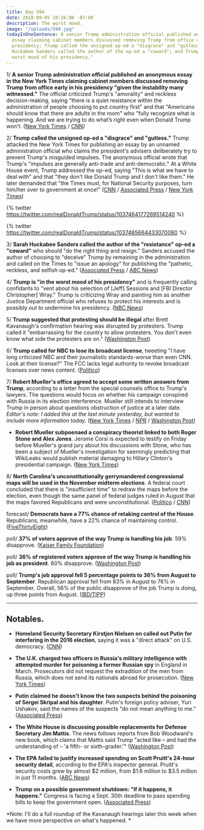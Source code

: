 ```yaml
---
title: Day 594
date: 2018-09-05 10:26:00 -07:00
description: The worst mood.
image: "/uploads/594.jpg"
todayInOneSentence: A senior Trump administration official published an anonymous
  essay claiming cabinet members discussed removing Trump from office early in his
  presidency; Trump called the unsigned op-ed a "disgrace" and "gutless" while Sarah
  Huckabee Sanders called the author of the op-ed a "coward"; and Trump is "in the
  worst mood of his presidency."
---
```


1/ **A senior Trump administration official published an anonymous essay in the New York Times claiming cabinet members discussed removing Trump from office early in his presidency "given the instability many witnessed."** The official criticized Trump's "amorality" and reckless decision-making, saying "there is a quiet resistance within the administration of people choosing to put country first" and that "Americans should know that there are adults in the room" who "fully recognize what is happening. And we are trying to do what’s right even when Donald Trump won't. ([New York Times](https://www.nytimes.com/2018/09/05/opinion/trump-white-house-anonymous-resistance.html) / [CNN](https://www.cnn.com/2018/09/05/politics/nyt-trump-resistance-op-ed/index.html))

2/ **Trump called the unsigned op-ed a "disgrace" and "gutless."** Trump attacked the New York Times for publishing an essay by an unnamed administration official who claims the president's advisers deliberately try to prevent Trump's misguided impulses. The anonymous official wrote that Trump's "impulses are generally anti-trade and anti-democratic." At a White House event, Trump addressed the op-ed, saying "This is what we have to deal with" and that "they don't like Donald Trump and I don't like them." He later demanded that "the Times must, for National Security purposes, turn him/her over to government at once!" ([CNN](https://www.cnn.com/2018/09/05/politics/nyt-trump-resistance-op-ed/index.html) / [Associated Press](https://apnews.com/5d62a7c631604b1c9211a2188be4bb39/Anonymous-official-cites-Trump-'amorality'-in-NY-Times-op-ed) / [New York Times](https://www.nytimes.com/2018/09/05/us/politics/trump-new-york-times-anonymous-editorial.html))

{% twitter https://twitter.com/realDonaldTrump/status/1037464177269514240 %}

{% twitter https://twitter.com/realDonaldTrump/status/1037485664433070080 %}

3/ **Sarah Huckabee Sanders called the author of the "resistance" op-ed a "coward"** who should "do the right thing and resign." Sanders accused the author of choosing to "deceive" Trump by remaining in the administration and called on the Times to "issue an apology" for publishing the "pathetic, reckless, and selfish op-ed." ([Associated Press](https://apnews.com/76948f196ebb4120b209e24b7a78af83) / [ABC News](https://abcnews.go.com/Politics/wireStory/anonymous-official-cites-trump-amorality-ny-times-op-57629606))

4/ **Trump is "in the worst mood of his presidency"** and is frequently calling confidants to "vent about his selection of \[Jeff\] Sessions and \[FBI Director Christopher\] Wray." Trump is criticizing Wray and painting him as another Justice Department official who refuses to protect his interests and is possibly out to undermine his presidency. ([NBC News](https://www.nbcnews.com/politics/donald-trump/christopher-wray-becomes-latest-target-trump-s-ire-n906326))

5/ **Trump suggested that protesting should be illegal** after Brett Kavanaugh's confirmation hearing was disrupted by protesters. Trump called it "embarrassing for the country to allow protesters. You don't even know what side the protesters are on."  ([Washington Post](https://www.washingtonpost.com/politics/trump-suggests-protesting-should-be-illegal/2018/09/04/11cfd9be-b0a0-11e8-aed9-001309990777_story.html?utm_term=.e8e4b1136452))

6/ **Trump called for NBC to lose its broadcast license**, tweeting "I have long criticized NBC and their journalistic standards-worse than even CNN. Look at their license?" The FCC lacks legal authority to revoke broadcast licenses over news content. ([Politico](https://www.politico.com/story/2018/09/04/trump-nbc-broadcast-licenses-806414))

7/ **Robert Mueller's office agreed to accept some written answers from Trump**, according to a letter from the special counsels office to Trump's lawyers. The questions would focus on whether his campaign conspired with Russia in its election interference. Mueller still intends to interview Trump in person about questions  obstruction of justice at a later date. *Editor's note: I added this at the last minute yesterday, but wanted to include more information today.* ([New York Times](https://www.nytimes.com/2018/09/04/us/politics/mueller-trump-russia-investigation.html) / [NPR](https://www.npr.org/2018/09/05/644737042/special-counsel-reportedly-agrees-to-accept-written-answers-from-president) / [Washington Post](https://www.washingtonpost.com/politics/mueller-tells-trumps-legal-team-that-he-will-accept-written-answers-on-campaign-questions/2018/09/04/63673368-b090-11e8-aed9-001309990777_story.html))

* **Robert Mueller subpoenaed a conspiracy theorist linked to both Roger Stone and Alex Jones**. Jerome Corsi is expected to testify on Friday before Mueller's grand jury about his discussions with Stone, who has been a subject of Mueller's investigation for seemingly predicting that WikiLeaks would publish material damaging to Hillary Clinton's presidential campaign. ([New York Times](https://www.nytimes.com/2018/09/05/us/politics/jerome-corsi-subpoena-mueller-investigation.html))

8/ **North Carolina's unconstitutionally gerrymandered congressional maps will be used in the November midterm elections**. A federal court concluded that there is "insufficient time" to redraw the maps before the election, even though the same panel of federal judges ruled in August that the maps favored Republicans and were unconstitutional. ([Politico](https://www.politico.com/story/2018/09/04/north-carolina-redistricting-midterms-807155) / [CNN](https://www.cnn.com/2018/09/04/politics/north-carolina-court-gerrymander-midterms/index.html))

forecast/ **Democrats have a 77% chance of retaking control of the House**. Republicans, meanwhile, have a 22% chance of maintaining control. ([FiveThirtyEight](https://projects.fivethirtyeight.com/2018-midterm-election-forecast/house/))

poll/ **37% of voters approve of the way Trump is handling his job**. 59% disapprove. ([Kaiser Family Foundation](https://www.kff.org/health-reform/poll-finding/kaiser-health-tracking-poll-late-summer-2018-the-election-pre-existing-conditions-and-surprises-on-medical-bills/))

poll/ **36% of registered voters approve of the way Trump is handling his job as president**. 60% disapprove. ([Washington Post](https://www.washingtonpost.com/page/2010-2019/WashingtonPost/2018/08/31/National-Politics/Polling/question_20686.xml?uuid=UnUesq0MEeiafc0wUE_5Ag))

poll/ **Trump's job approval fell 5 percentage points to 36% from August to September**. Republican approval fell from 83% in August to 76% in September. Overall, 56% of the public disapprove of the job Trump is doing, up three points from August. ([IBD/TIPP](https://www.investors.com/politics/ibdtipp-poll-presidential-approval-direction-of-country/))

---

## Notables.

* **Homeland Security Secretary Kirstjen Nielsen on called out Putin for interfering in the 2016 election**, saying it was a "direct attack" on U.S. democracy. ([CNN](https://www.cnn.com/2018/09/05/politics/kirstjen-nielsen-russian-election-interference/index.html))

* **The U.K. charged two officers in Russia's military intelligence with attempted murder for poisoning a former Russian spy** in England in March. Prosecutors did not request the extradition of the men from Russia, which does not send its nationals abroad for prosecution. ([New York Times](https://www.nytimes.com/2018/09/05/world/europe/russia-uk-novichok-skripal.html))

* **Putin claimed he doesn't know the two suspects behind the poisoning of Sergei Skripal and his daughter**. Putin's foreign policy adviser, Yuri Ushakov, said the names of the suspects "do not mean anything to me." ([Associated Press](https://apnews.com/923de5b021e84a90aef52c856f85f2aa))

* **The White House is discussing possible replacements for Defense Secretary Jim Mattis**. The news follows reports from Bob Woodward's new book, which claims that Mattis said Trump "acted like – and had the understanding of – 'a fifth- or sixth-grader.'" ([Washington Post](https://www.washingtonpost.com/news/josh-rogin/wp/2018/09/05/the-white-house-is-discussing-potential-replacements-for-jim-mattis/))

* **The EPA failed to justify increased spending on Scott Pruitt's 24-hour security detail**, according to the EPA's inspector general. Pruitt's security costs grew by almost $2 million, from $1.6 million to $3.5 million in just 11 months. ([ABC News](https://abcnews.go.com/Politics/epa-watchdog-accuses-agency-failing-justify-scott-pruitts/story?id=57591461))

* **Trump on a possible government shutdown: "If it happens, it happens."** Congress is facing a Sept. 30th deadline to pass spending bills to keep the government open. ([Associated Press](https://apnews.com/894164282b024a24a4766ea237756e53/Trump-says-of-possible-shutdown:-'If-it-happens,-it-happens'))

*Note: I'll do a full roundup of the Kavanaugh hearings later this week when we have more perspective on what's happened. *